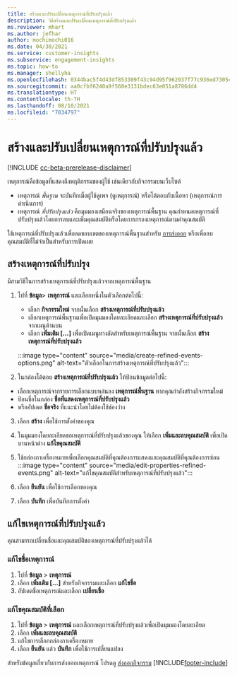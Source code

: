 ```yaml
---
title: สร้างและปรับเปลี่ยนเหตุการณ์ที่ปรับปรุงแล้ว
description: วิธีสร้างและปรับเปลี่ยนเหตุการณ์ที่ปรับปรุงแล้ว
ms.reviewer: mhart
ms.author: jefhar
author: mochimochi016
ms.date: 04/30/2021
ms.service: customer-insights
ms.subservice: engagement-insights
ms.topic: how-to
ms.manager: shellyha
ms.openlocfilehash: 0344bac5f4d43df853309f43c94d95f962937f77c936ed7305c5de4a08835f04
ms.sourcegitcommit: aa0cfbf6240a9f560e3131bdec63e051a8786dd4
ms.translationtype: HT
ms.contentlocale: th-TH
ms.lasthandoff: 08/10/2021
ms.locfileid: "7034797"
---
```

# <a name="create-and-modify-refined-events"></a>สร้างและปรับเปลี่ยนเหตุการณ์ที่ปรับปรุงแล้ว

[!INCLUDE [cc-beta-prerelease-disclaimer](includes/cc-beta-prerelease-disclaimer.md)]


เหตุการณ์คือข้อมูลที่แสดงถึงพฤติกรรมของผู้ใช้ เช่นเดียวกับกิจกรรมบนเว็บไซต์

- เหตุการณ์ *พื้นฐาน* จะบันทึกเมื่อผู้ใช้ดูเพจ (ดูเหตุการณ์) หรือโต้ตอบกับเนื้อหา (เหตุการณ์การดำเนินการ)
- เหตุการณ์ *ที่ปรับปรุงแล้ว* คือมุมมองเสมือนจริงของเหตุการณ์พื้นฐาน คุณกำหนดเหตุการณ์ที่ปรับปรุงแล้วโดยการลบและเพิ่มคุณสมบัติหรือโดยการกรองเหตุการณ์ตามค่าคุณสมบัติ

ใช้เหตุการณ์ที่ปรับปรุงแล้วเพื่อลดขอบเขตของเหตุการณ์พื้นฐานสำหรับ [การส่งออก](export-events.md) หรือเพื่อลบคุณสมบัติที่ไม่จำเป็นสำหรับการเปิดเผย

## <a name="create-refined-events"></a>สร้างเหตุการณ์ที่ปรับปรุง

มีสามวิธีในการสร้างเหตุการณ์ที่ปรับปรุงแล้วจากเหตุการณ์พื้นฐาน 

1. ไปที่ **ข้อมูล**> **เหตุการณ์** และเลือกหนึ่งในตัวเลือกต่อไปนี้:
    - เลือก **กิจกรรมใหม่** จากนั้นเลือก **สร้างเหตุการณ์ที่ปรับปรุงแล้ว**
    - เลือกเหตุการณ์พื้นฐานเพื่อเปิดมุมมองโดยละเอียดและเลือก **สร้างเหตุการณ์ที่ปรับปรุงแล้ว** จากเมนูด้านบน
    - เลือก **เพิ่มเติม [...]** เพื่อเปิดเมนูทางลัดสำหรับเหตุการณ์พื้นฐาน จากนั้นเลือก **สร้างเหตุการณ์ที่ปรับปรุงแล้ว**
    
    :::image type="content" source="media/create-refined-events-options.png" alt-text="ตัวเลือกในการสร้างเหตุการณ์ที่ปรับปรุงแล้ว":::

1. ในกล่องโต้ตอบ **สร้างเหตุการณ์ที่ปรับปรุงแล้ว** ให้ป้อนข้อมูลต่อไปนี้:

- เลือกเหตุการณ์จากรายการเลือกแบบหล่นลง **เหตุการณ์พื้นฐาน** หากคุณกำลังสร้างกิจกรรมใหม่
- ป้อนชื่อในกล่อง **ชื่อที่แสดงเหตุการณ์ที่ปรับปรุงแล้ว**
- หรืออัปเดต **ชื่อจริง** ที่แนะนำโดยไม่ต้องใช้ช่องว่าง

3. เลือก **สร้าง** เพื่อใช้การตั้งค่าของคุณ

1. ในมุมมองโดยละเอียดขอเหตุการณ์ที่ปรับปรุงแล้วของคุณ ให้เลือก **เพิ่มและลบคุณสมบัติ** เพื่อเปิดบานหน้าต่าง **แก้ไขคุณสมบัติ** 

1. ใช้กล่องกาเครื่องหมายเพื่อเลือกคุณสมบัติที่คุณต้องการแสดงและคุณสมบัติที่คุณต้องการซ่อน 
   :::image type="content" source="media/edit-properties-refined-events.png" alt-text="แก้ไขคุณสมบัติสำหรับเหตุการณ์ที่ปรับปรุงแล้ว":::

1. เลือก **ยืนยัน** เพื่อใช้การเลือกของคุณ

1. เลือก **บันทึก** เพื่อบันทึกการตั้งค่า

## <a name="edit-refined-events"></a>แก้ไขเหตุการณ์ที่ปรับปรุงแล้ว

คุณสามารถเปลี่ยนชื่อและคุณสมบัติของเหตุการณ์ที่ปรับปรุงแล้วได้

### <a name="edit-event-name"></a>แก้ไขชื่อเหตุการณ์

1. ไปที่ **ข้อมูล** > **เหตุการณ์** 
1. เลือก **เพิ่มเติม [...]** สำหรับกิจกรรมและเลือก **แก้ไขชื่อ**
1. อัปเดตชื่อเหตุการณ์และเลือก **เปลี่ยนชื่อ**

### <a name="edit-selected-properties"></a>แก้ไขคุณสมบัติที่เลือก

1. ไปที่ **ข้อมูล** > **เหตุการณ์** และเลือกเหตุการณ์ที่ปรับปรุงแล้วเพื่อเปิดมุมมองโดยละเอียด
1. เลือก **เพิ่มและลบคุณสมบัติ** 
1. แก้ไขการเลือกกล่องกาเครื่องหมาย
1. เลือก **ยืนยัน** แล้ว **บันทึก** เพื่อใช้การเปลี่ยนแปลง

สำหรับข้อมูลเกี่ยวกับการส่งออกเหตุการณ์ โปรดดู [ส่งออกกิจกรรม](export-events.md)
[!INCLUDE[footer-include](../includes/footer-banner.md)]

